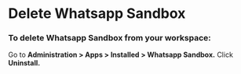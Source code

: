 # Delete Whatsapp Sandbox

### To delete Whatsapp Sandbox from your workspace:

Go to **Administration > Apps > Installed > Whatsapp Sandbox.** Click **Uninstall.**
